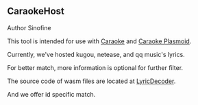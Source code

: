 ## CaraokeHost
Author Sinofine

This tool is intended for use with [Caraoke](https://github.com/MoePlayer/Caraoke) and [Caraoke Plasmoid](https://github.com/Copay/caraoke-plasmoid).

Currently, we've hosted kugou, netease, and qq music's lyrics.

For better match, more information is optional for further filter.

The source code of wasm files are located at [LyricDecoder](https://github.com/Copay/LyricDecoder).

And we offer id specific match.
